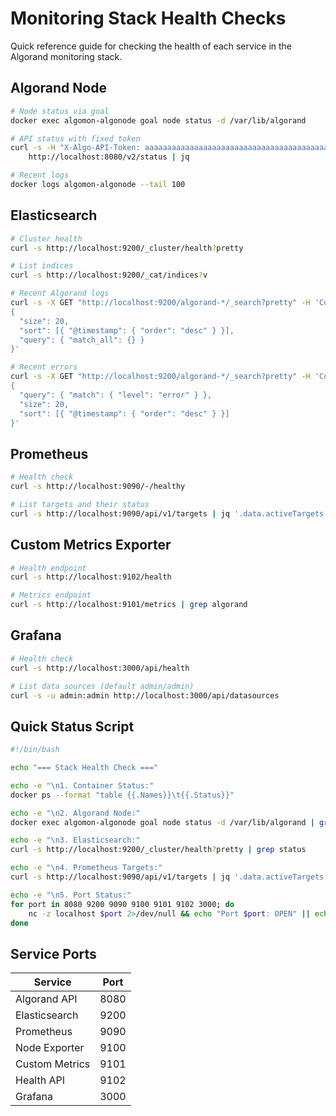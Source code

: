 # Monitoring Stack Health Checks

Quick reference guide for checking the health of each service in the Algorand monitoring stack.

## Algorand Node
```bash
# Node status via goal
docker exec algomon-algonode goal node status -d /var/lib/algorand

# API status with fixed token
curl -s -H "X-Algo-API-Token: aaaaaaaaaaaaaaaaaaaaaaaaaaaaaaaaaaaaaaaaaaaaaaaaaaaaaaaaaaaaaaaa" \
    http://localhost:8080/v2/status | jq

# Recent logs
docker logs algomon-algonode --tail 100
```

## Elasticsearch
```bash
# Cluster health
curl -s http://localhost:9200/_cluster/health?pretty

# List indices
curl -s http://localhost:9200/_cat/indices?v

# Recent Algorand logs
curl -s -X GET "http://localhost:9200/algorand-*/_search?pretty" -H 'Content-Type: application/json' -d'
{
  "size": 20,
  "sort": [{ "@timestamp": { "order": "desc" } }],
  "query": { "match_all": {} }
}'

# Recent errors
curl -s -X GET "http://localhost:9200/algorand-*/_search?pretty" -H 'Content-Type: application/json' -d'
{
  "query": { "match": { "level": "error" } },
  "size": 20,
  "sort": [{ "@timestamp": { "order": "desc" } }]
}'
```

## Prometheus
```bash
# Health check
curl -s http://localhost:9090/-/healthy

# List targets and their status
curl -s http://localhost:9090/api/v1/targets | jq '.data.activeTargets[] | {target: .labels.instance, health: .health}'
```

## Custom Metrics Exporter
```bash
# Health endpoint
curl -s http://localhost:9102/health

# Metrics endpoint
curl -s http://localhost:9101/metrics | grep algorand
```

## Grafana
```bash
# Health check
curl -s http://localhost:3000/api/health

# List data sources (default admin/admin)
curl -s -u admin:admin http://localhost:3000/api/datasources
```

## Quick Status Script
```bash
#!/bin/bash

echo "=== Stack Health Check ==="

echo -e "\n1. Container Status:"
docker ps --format "table {{.Names}}\t{{.Status}}"

echo -e "\n2. Algorand Node:"
docker exec algomon-algonode goal node status -d /var/lib/algorand | grep -E "Sync Time:|Last committed block:"

echo -e "\n3. Elasticsearch:"
curl -s http://localhost:9200/_cluster/health?pretty | grep status

echo -e "\n4. Prometheus Targets:"
curl -s http://localhost:9090/api/v1/targets | jq '.data.activeTargets[] | {target: .labels.instance, health: .health}'

echo -e "\n5. Port Status:"
for port in 8080 9200 9090 9100 9101 9102 3000; do
    nc -z localhost $port 2>/dev/null && echo "Port $port: OPEN" || echo "Port $port: CLOSED"
done
```

## Service Ports
    
| Service | Port |
|---------|------|
| Algorand API | 8080 |
| Elasticsearch | 9200 |
| Prometheus | 9090 |
| Node Exporter | 9100 |
| Custom Metrics | 9101 |
| Health API | 9102 |
| Grafana | 3000 |